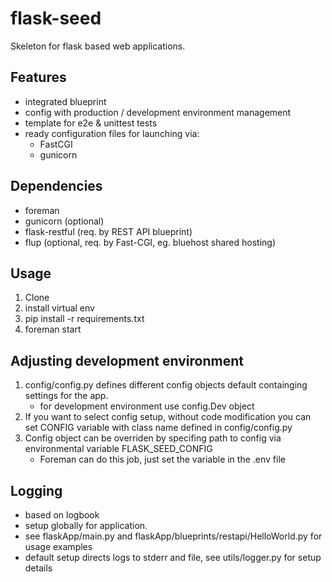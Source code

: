 # flask-seed

Skeleton for flask based web applications.

## Features
* integrated blueprint
* config with production / development environment management
* template for e2e & unittest tests
* ready configuration files for launching via:
    - FastCGI
    - gunicorn

## Dependencies
* foreman
* gunicorn (optional)
* flask-restful (req. by REST API blueprint)
* flup (optional, req. by Fast-CGI, eg. bluehost shared hosting)

## Usage

1. Clone
2. install virtual env
3. pip install -r requirements.txt
4. foreman start

## Adjusting development environment

1. config/config.py defines different config objects default containging settings for the app.
    - for development environment use config.Dev object
1. If you want to select config setup, without code modification you can set CONFIG variable with class name defined in config/config.py
1. Config object can be overriden by specifing path to config via environmental variable FLASK_SEED_CONFIG
    - Foreman can do this job, just set the variable in the .env file
## Logging

- based on logbook
- setup globally for application.
- see flaskApp/main.py and flaskApp/blueprints/restapi/HelloWorld.py for usage examples
- default setup directs logs to stderr and file, see utils/logger.py for setup details
